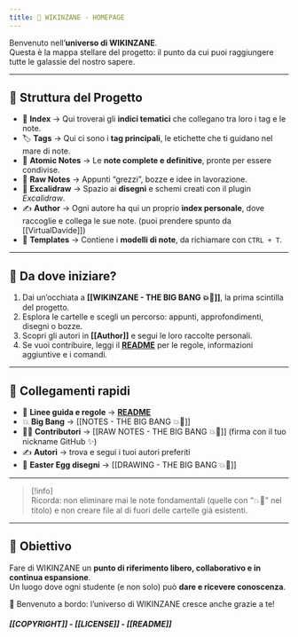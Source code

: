 ```yaml
---
title: 🌌 WIKINZANE - HOMEPAGE
---
```


Benvenuto nell’**universo di WIKINZANE**.  
Questa è la mappa stellare del progetto: il punto da cui puoi raggiungere tutte le galassie del nostro sapere.  

---

## 📖 Struttura del Progetto

- 📑 **Index** → Qui troverai gli **indici tematici** che collegano tra loro i tag e le note.  
- 🏷️ **Tags** → Qui ci sono i **tag principali**, le etichette che ti guidano nel mare di note.  
- 📝 **Atomic Notes** → Le **note complete e definitive**, pronte per essere condivise.  
- 🧩 **Raw Notes** → Appunti “grezzi”, bozze e idee in lavorazione.  
- 🎨 **Excalidraw** → Spazio ai **disegni** e schemi creati con il plugin *Excalidraw*.  
- ✍️ **Author** → Ogni autore ha qui un proprio **index personale**, dove raccoglie e collega le sue note. (puoi prendere spunto da [[VirtualDavide]])
- 📂 **Templates** → Contiene i **modelli di note**, da richiamare con `CTRL + T`.

---

## 🌟 Da dove iniziare?

1. Dai un’occhiata a **[[WIKINZANE - THE BIG BANG 💥🌌]]**, la prima scintilla del progetto.  
2. Esplora le cartelle e scegli un percorso: appunti, approfondimenti, disegni o bozze.  
3. Scopri gli autori in **[[Author]]** e segui le loro raccolte personali.  
4. Se vuoi contribuire, leggi il **[README](https://github.com/VirtualDavide/WIKINZANE)** per le regole, informazioni aggiuntive e i comandi.  

---

## 🔗 Collegamenti rapidi

- 📌 **Linee guida e regole** → **[README](https://github.com/VirtualDavide/WIKINZANE)**
- 💥 **Big Bang** → [[NOTES - THE BIG BANG 💥🌌]]  
- 🧑‍💻 **Contributori** → [[RAW NOTES - THE BIG BANG 💥🌌]] (firma con il tuo nickname GitHub ✨)  
- ✍️ **Autori** → trova e segui i tuoi autori preferiti 
- 🎨 **Easter Egg disegni** → [[DRAWING - THE BIG BANG 💥🌌]]  

---

> [!info]  
> Ricorda: non eliminare mai le note fondamentali (quelle con “💥🌌” nel titolo) e non creare file al di fuori delle cartelle già esistenti.  

---

## 🚀 Obiettivo

Fare di WIKINZANE un **punto di riferimento libero, collaborativo e in continua espansione**.  
Un luogo dove ogni studente (e non solo) può **dare e ricevere conoscenza**.  

🌌 Benvenuto a bordo: l’universo di WIKINZANE cresce anche grazie a te!

###### ***[[COPYRIGHT]] - [[LICENSE]] - [[README]]***